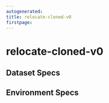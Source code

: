 ```yaml
---
autogenerated:
title: relocate-cloned-v0
firstpage:
---
```

# relocate-cloned-v0

## Dataset Specs

## Environment Specs

